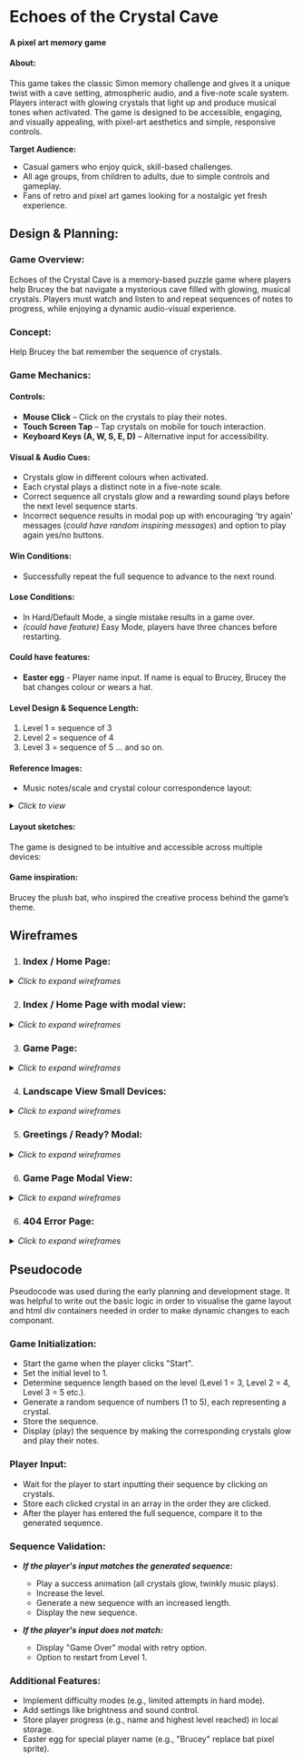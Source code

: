 # Echoes of the Crystal Cave
#### A pixel art memory game
#### About:

This game takes the classic Simon memory challenge and gives it a unique twist with a cave setting, atmospheric audio, and a five-note scale system. Players interact with glowing crystals that light up and produce musical tones when activated. The game is designed to be accessible, engaging, and visually appealing, with pixel-art aesthetics and simple, responsive controls.

**Target Audience:**
- Casual gamers who enjoy quick, skill-based challenges.
- All age groups, from children to adults, due to simple controls and gameplay.
- Fans of retro and pixel art games looking for a nostalgic yet fresh experience.

## Design & Planning:

### Game Overview:
Echoes of the Crystal Cave is a memory-based puzzle game where players help Brucey the bat navigate a mysterious cave filled with glowing, musical crystals. Players must watch and listen to and repeat sequences of notes to progress, while enjoying a dynamic audio-visual experience.

### Concept:
Help Brucey the bat remember the sequence of crystals. 

### Game Mechanics:
#### Controls:
- **Mouse Click** – Click on the crystals to play their notes.
- **Touch Screen Tap** – Tap crystals on mobile for touch interaction.
- **Keyboard Keys (A, W, S, E, D)** – Alternative input for accessibility.
#### Visual & Audio Cues:
- Crystals glow in different colours when activated.
- Each crystal plays a distinct note in a five-note scale.
- Correct sequence all crystals glow and a rewarding sound plays before the next level sequence starts.
- Incorrect sequence results in modal pop up with encouraging 'try again' messages (_could have random inspiring messages_) and option to play again yes/no buttons. 

#### Win Conditions:
- Successfully repeat the full sequence to advance to the next round.

#### Lose Conditions:
- In Hard/Default Mode, a single mistake results in a game over. 
- _(could have feature)_ Easy Mode, players have three chances before restarting.

#### Could have features:
- **Easter egg** - Player name input. If name is equal to Brucey, Brucey the bat changes colour or wears a hat. 

#### Level Design & Sequence Length:
1. Level 1 = sequence of 3
2. Level 2 = sequence of 4
3. Level 3 = sequence of 5 
... and so on.


#### Reference Images:
- Music notes/scale and crystal colour correspondence layout:

<details><summary><em>Click to view</em></summary>
   
   ![Index Home Page Design](assets/media/design-sketch-crystals-controls.png)
</details>

#### Layout sketches:
The game is designed to be intuitive and accessible across multiple devices:
#### Game inspiration: 
Brucey the plush bat, who inspired the creative process behind the game’s theme. 


## Wireframes

1. ### Index / Home Page:

<details><summary><em>Click to expand wireframes</em></summary>

   ![Index Home Page Design](assets/media/echoes-index-page-wireframes.png)

   </details>
  
2. ### Index / Home Page with modal view:

<details><summary><em>Click to expand wireframes</em></summary>

   ![Index Home Page with modal view](assets/media/echoes-index-page-modal-wireframes.png)

   </details>

3. ### Game Page:

<details><summary><em>Click to expand wireframes</em></summary>

   ![Game Page Design](assets/media/echoes-game-page-wireframes.png)

   </details>

4. ### Landscape View Small Devices:

<details><summary><em>Click to expand wireframes</em></summary>

   ![Landscape Small Devices](assets/media/echoes-game-landscape-wireframes.png)

   </details>

5. ### Greetings / Ready? Modal:

<details><summary><em>Click to expand wireframes</em></summary>

   ![Greetings Ready Modal](assets/media/modal-welcome-ready-wireframes.png)

   </details>

6. ### Game Page Modal View:

<details><summary><em>Click to expand wireframes</em></summary>

   ![Game Page Modal View](assets/media/echoes-game-page-modal-wireframes.png)

   </details>

6. ### 404 Error Page:

<details><summary><em>Click to expand wireframes</em></summary>

   ![404 Error Page](assets/media/echoes-error-page-wireframes.png)

   </details>

## Pseudocode 

Pseudocode was used during the early planning and development stage. It was helpful to write out the basic logic in order to visualise the game layout and html div containers needed in order to make dynamic changes to each componant. 

### Game Initialization:

- Start the game when the player clicks "Start".
- Set the initial level to 1.
- Determine sequence length based on the level (Level 1 = 3, Level 2 = 4, Level 3 = 5 etc.).
- Generate a random sequence of numbers (1 to 5), each representing a crystal.
- Store the sequence.
- Display (play) the sequence by making the corresponding crystals glow and play their notes.

### Player Input:

- Wait for the player to start inputting their sequence by clicking on crystals.
- Store each clicked crystal in an array in the order they are clicked.
- After the player has entered the full sequence, compare it to the generated sequence.

### Sequence Validation:

- _**If the player's input matches the generated sequence:**_
  - Play a success animation (all crystals glow, twinkly music plays).
  - Increase the level.
  - Generate a new sequence with an increased length.
  - Display the new sequence.

- _**If the player's input does not match:**_

  - Display "Game Over" modal with retry option.
  - Option to restart from Level 1.

### Additional Features:

- Implement difficulty modes (e.g., limited attempts in hard mode).
- Add settings like brightness and sound control.
- Store player progress (e.g., name and highest level reached) in local storage.
- Easter egg for special player name (e.g., "Brucey" replace bat pixel sprite).